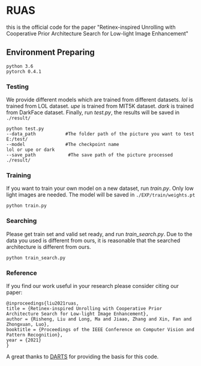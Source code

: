 # RUAS

this is the official code for the paper "Retinex-inspired Unrolling with Cooperative Prior Architecture Search for Low-light Image Enhancement"

## Environment Preparing
```
python 3.6
pytorch 0.4.1
```

### Testing

We provide different models which are trained from different datasets.
*lol* is trained from LOL dataset.
*upe* is trained from MIT5K dataset.
*dark* is trained from DarkFace dataset.
Finally, run *test.py*, the results will be saved in `./result/`
```
python test.py 
--data_path           #The folder path of the picture you want to test
E:/test/
--model               #The checkpoint name
lol or upe or dark
--save_path            #The save path of the picture processed
./result/
```

### Training

If you want to train your own model on a new dataset, run *train.py*. 
Only low light images are needed.
The model will be saved in `./EXP/train/weights.pt`
```
python train.py 
```

### Searching
Please get train set and valid set ready, and run *train_search.py*.
Due to the data you used is different from ours, it is reasonable that the searched architecture is different from ours.
```
python train_search.py 
```


### Reference

If you find our work useful in your research please consider citing our paper:
```
@inproceedings{liu2021ruas,
title = {Retinex-inspired Unrolling with Cooperative Prior Architecture Search for Low-light Image Enhancement},
author = {Risheng, Liu and Long, Ma and Jiaao, Zhang and Xin, Fan and Zhongxuan, Luo},
booktitle = {Proceedings of the IEEE Conference on Computer Vision and Pattern Recognition},
year = {2021}
}
```

A great thanks to [DARTS](https://github.com/quark0/darts) for providing the basis for this code.

